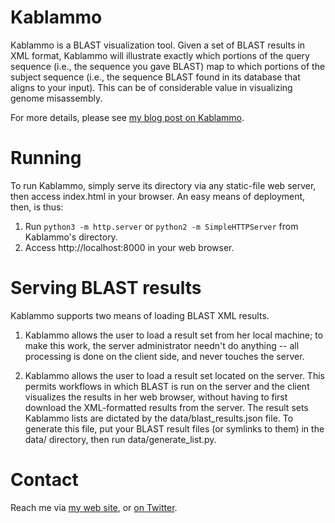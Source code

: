 Kablammo
========
Kablammo is a BLAST visualization tool. Given a set of BLAST results in XML
format, Kablammo will illustrate exactly which portions of the query sequence
(i.e., the sequence you gave BLAST) map to which portions of the subject
sequence (i.e., the sequence BLAST found in its database that aligns to your
input). This can be of considerable value in visualizing genome misassembly.

For more details, please see [my blog post on Kablammo][kablammo blog].


Running
=======
To run Kablammo, simply serve its directory via any static-file web server,
then access index.html in your browser. An easy means of deployment, then, is
thus:

1. Run `python3 -m http.server` or `python2 -m SimpleHTTPServer` from
   Kablammo's directory.
2. Access http://localhost:8000 in your web browser.


Serving BLAST results
=====================
Kablammo supports two means of loading BLAST XML results.

1. Kablammo allows the user to load a result set from her local machine; to
   make this work, the server administrator needn't do anything -- all processing
   is done on the client side, and never touches the server.

2. Kablammo allows the user to load a result set located on the server. This
   permits workflows in which BLAST is run on the server and the client visualizes
   the results in her web browser, without having to first download the
   XML-formatted results from the server. The result sets Kablammo lists are
   dictated by the data/blast_results.json file. To generate this file, put your
   BLAST result files (or symlinks to them) in the data/ directory, then run
   data/generate_list.py.

Contact
=======
Reach me via [my web site][my site], or [on Twitter][my twitter].

[kablammo blog]: http://jeff.wintersinger.org/posts/2013/07/introducing-kablammo-a-blast-visualization-tool/
[my site]: http://jeff.wintersinger.org/
[my twitter]: http://twitter.com/jwintersinger
